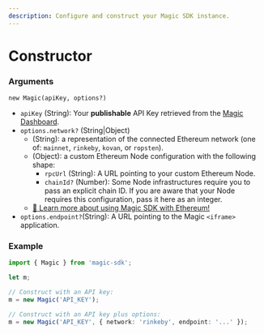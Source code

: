 ```yaml
---
description: Configure and construct your Magic SDK instance.
---
```


# Constructor

### Arguments

`new Magic(apiKey, options?)`

* `apiKey` \(String\): Your **publishable** API Key retrieved from the [Magic Dashboard](https://dashboard.magic.link).
* `options.network?` \(String\|Object\)
  * \(String\): a representation of the connected Ethereum network \(one of: `mainnet`, `rinkeby`, `kovan`, or `ropsten`\).
  * \(Object\): a custom Ethereum Node configuration with the following shape:
    * `rpcUrl` \(String\): A URL pointing to your custom Ethereum Node.
    * `chainId?` \(Number\): Some Node infrastructures require you to pass an explicit chain ID. If you are aware that your Node requires this configuration, pass it here as an integer.
  * [🤯 Learn more about using Magic SDK with Ethereum!](../../../advanced/ethereum/)
* `options.endpoint?`\(String\): A URL pointing to the Magic `<iframe>` application.

### Example

```typescript
import { Magic } from 'magic-sdk';

let m;

// Construct with an API key:
m = new Magic('API_KEY');

// Construct with an API key plus options:
m = new Magic('API_KEY', { network: 'rinkeby', endpoint: '...' });
```


